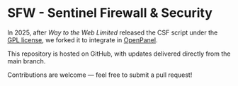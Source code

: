 # SFW - Sentinel Firewall & Security

In 2025, after *Way to the Web Limited* released the CSF script under the [GPL license](LICENSE.txt), we forked it to integrate in [OpenPanel](https://openpanel.com/).

This repository is hosted on GitHub, with updates delivered directly from the main branch.

Contributions are welcome — feel free to submit a pull request!
